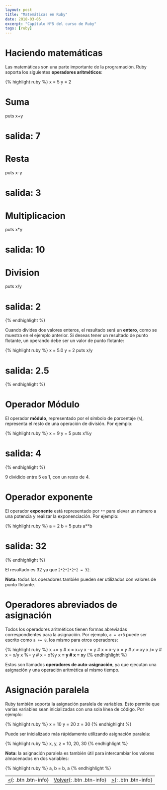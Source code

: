 ```yaml
---
layout: post
title: "Matemáticas en Ruby"
date: 2018-03-05
excerpt: "Capítulo N°5 del curso de Ruby"
tags: [ruby]
---
```


# Haciendo matemáticas

Las matemáticas son una parte importante de la programación. Ruby soporta los siguientes **operadores aritméticos**:

{% highlight ruby %}
x = 5
y = 2

# Suma
puts x+y
# salida: 7

# Resta
puts x-y
# salida: 3

# Multiplicacion
puts x*y
# salida: 10

# Division
puts x/y
# salida: 2
{% endhighlight %}

Cuando divides dos valores enteros, el resultado será un **entero**, como se muestra en el ejemplo anterior. Si deseas tener un resultado de punto flotante, un operando debe ser un valor de punto flotante:

{% highlight ruby %}
x = 5.0
y = 2
puts x/y 
# salida: 2.5
{% endhighlight %}

# Operador Módulo

El operador **módulo**, representado por el símbolo de porcentaje (`%`), representa el resto de una operación de división. Por ejemplo:

{% highlight ruby %}
x = 9
y = 5
puts x%y
# salida: 4
{% endhighlight %}

9 dividido entre 5 es 1, con un resto de 4.

# Operador exponente

El operador **exponente** está representado por `**` para elevar un número a una potencia y realizar la exponenciación. Por ejemplo:

{% highlight ruby %}
a = 2
b = 5
puts a**b
# salida: 32
{% endhighlight %}

El resultado es 32 ya que `2*2*2*2*2 = 32`.

**Nota:** todos los operadores también pueden ser utilizados con valores de punto flotante.

# Operadores abreviados de asignación

Todos los operadores aritméticos tienen formas abreviadas correspondientes para la asignación. Por ejemplo, `a = a+8` puede ser escrito como `a += 8`, los mismo para otros operadores:

{% highlight ruby %}
x += y   # x = x+y
x -= y   # x = x-y
x *= y   # x = x*y
x /= y   # x = x/y
x %= y   # x = x%y
x **= y  # x = x**y
{% endhighlight %}

Estos son llamados **operadores de auto-asignación**, ya que ejecutan una asignación y una operación aritmética al mismo tiempo.

# Asignación paralela

Ruby también soporta la asignación paralela de variables. Esto permite que varias variables sean inicializadas con una sola línea de código. Por ejemplo:

{% highlight ruby %}
x = 10
y = 20
z = 30
{% endhighlight %}

Puede ser inicializado más rápidamente utilizando asignación paralela:

{% highlight ruby %}
x, y, z = 10, 20, 30
{% endhighlight %}

**Nota:** la asignación paralela es también útil para intercambiar los valores almacenados en dos variables:

{% highlight ruby %}
a, b = b, a
{% endhighlight %}

|     |     |     |
|:----|:---:|----:|
| [<](https://nisoto.github.io/variables-ruby/){: .btn .btn-info} | [Volver](https://nisoto.github.io/curso-ruby/){: .btn .btn-info} | [>](https://nisoto.github.io/operadores-ruby/){: .btn .btn-info} |
